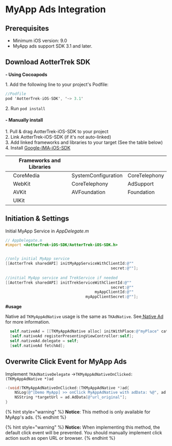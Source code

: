 # MyApp Ads Integration

## Prerequisites

* Minimum iOS version: 9.0
* MyApp ads support SDK 3.1 and later.

## Download AotterTrek SDK

**- Using Cocoapods**

&#x20;    1\. Add the following line to your project's Podfile:

```objectivec
//Podfile
pod 'AotterTrek-iOS-SDK', '~> 3.1'
```

&#x20;   2\. Run `pod install`

#### - Manually install

&#x20;   1\. Pull & drag AotterTrek-iOS-SDK to your project\
&#x20;   2\. Link AotterTrek-iOS-SDK (if it's not auto-linked)\
&#x20;   3\. Add linked frameworks and libraries to your target (See the table below)\
&#x20;   4\. Install [Google-IMA-iOS-SDK](https://developers.google.com/interactive-media-ads/docs/sdks/ios/)

|   | Frameworks and Libraries |                     |               |
| - | ------------------------ | ------------------- | ------------- |
|   | CoreMedia                | SystemConfiguration | CoreTelephony |
|   | WebKit                   | CoreTelephony       | AdSupport     |
|   | AVKit                    | AVFoundation        | Foundation    |
|   | UIKit                    |                     |               |

## Initiation & Settings <a href="#initial-sdk" id="initial-sdk"></a>

Initial MyApp Service in _AppDelegate.m_

```objectivec
// AppDelegate.m
#import <AotterTrek-iOS-SDK/AotterTrek-iOS-SDK.h>


//only initial MyApp service
[[AotterTrek sharedAPI] initMyAppServiceWithClientId:@""
                                              secret:@""]; 
 
//initial MyApp service and TrekService if needed
[[AotterTrek sharedAPI] initTrekServiceWithClientId:@""
                                              secret:@""
                                       myAppClientId:@""
                                   myAppClientSecret:@""];
```

**#usage**

Native ad `TKMyAppAdNative` usage is the same as `TKAdNative`. See[ Native Ad](ad-formats/) for more information.

```objectivec
  self.nativeAd = [[TKMyAppAdNative alloc] initWithPlace:@"myPlace" category:@"testCategory"];
  [self.nativeAd registerPresentingViewController:self];
  self.nativeAd.delegate = self;
  [self.nativeAd fetchAd];
```

## Overwrite Click Event for MyApp Ads <a href="#overwrite-click-event-for-myapp-ads" id="overwrite-click-event-for-myapp-ads"></a>

Implement `TKAdNativeDelegate` ->`TKMyAppAdNativeOnClicked:(TKMyAppAdNative *)ad`

```objectivec
-(void)TKMyAppAdNativeOnClicked:(TKMyAppAdNative *)ad{
    NSLog(@"[Demo MyApp] >> onClick MyAppAdNative with adData: %@", ad.AdData);
    NSString *targetUrl = ad.AdData[@"url_original"];
}
```

{% hint style="warning" %}
**Notice**: This method is only available for MyApp's ads.&#x20;
{% endhint %}

{% hint style="warning" %}
**Notice:** When implementing this method, the default click event will be prevented. You should manually implement click action such as open URL or browser.
{% endhint %}
